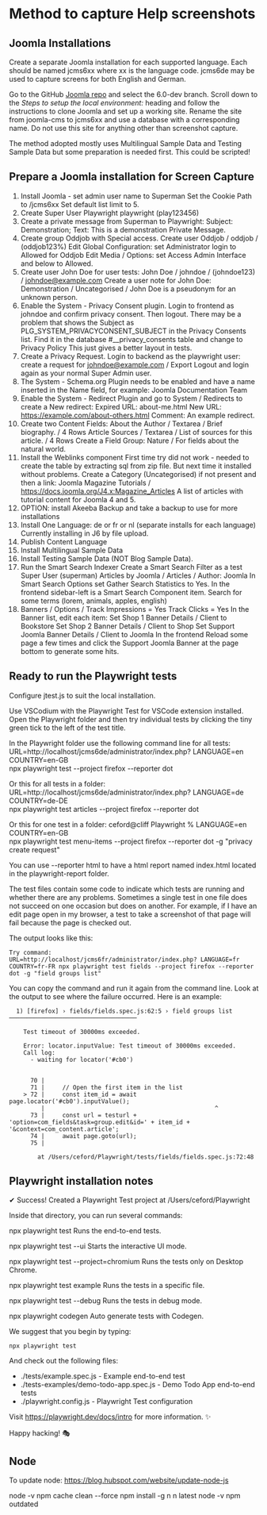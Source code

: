 # Method to capture Help screenshots

## Joomla Installations

Create a separate Joomla installation for each supported language. Each should
be named jcms6xx where xx is the language code. jcms6de may be used to capture
screens for both English and German.

Go to the GitHub [Joomla repo](https://github.com/joomla/joomla-cms) and select
the 6.0-dev branch. Scroll down to the *Steps to setup the local environment:*
heading and follow the instructions to clone Joomla and set up a working site.
Rename the site from joomla-cms to jcms6xx and use a database with a
corresponding name. Do not use this site for anything other than screenshot
capture.

The method adopted mostly uses Multilingual Sample Data and Testing Sample Data
but some preparation is needed first. This could be scripted!

## Prepare a Joomla installation for Screen Capture

1.  Install Joomla - set admin user name to Superman
    Set the Cookie Path to /jcms6xx
    Set default list limit to 5.
2.  Create Super User Playwright playwright (play123456)
6.  Create a private message from Superman to Playwright:
    Subject: Demonstration; Text: This is a demonstration Private Message.
5.  Create group Oddjob with Special access.
    Create user Oddjob / oddjob / (oddjob123%)
    Edit Global Configuration: set Administrator login to Allowed for Oddjob
    Edit Media / Options: set Access Admin Interface and below to Allowed.
8.  Create user John Doe for user tests:
    John Doe / johndoe / (johndoe123) / johndoe@example.com
    Create a user note for John Doe:
    Demonstration / Uncategorised / John Doe is a pseudonym for an unknown person.
9.  Enable the System - Privacy Consent plugin.
    Login to frontend as johndoe and confirm privacy consent. Then logout.
    There may be a problem that shows the Subject as PLG_SYSTEM_PRIVACYCONSENT_SUBJECT
    in the Privacy Consents list.
    Find it in the database #__privacy_consents table and change to Privacy Policy
    This just gives a better layout in tests.
10. Create a Privacy Request. Login to backend as the playwright user:
    create a request for johndoe@example.com / Export
    Logout and login again as your normal Super Admin user.
4.  The System - Schema.org Plugin needs to be enabled and have a
    name inserted in the Name field, for example: Joomla Documentation Team
7.  Enable the System - Redirect Plugin and go to System / Redirects to create
    a New redirect:
    Expired URL: about-me.html New URL: https://example.com/about-others.html
    Comment: An example redirect.
3.  Create two Content Fields:
    About the Author / Textarea / Brief biography. / 4 Rows
    Article Sources / Textarea / List of sources for this article. / 4 Rows
    Create a Field Group: Nature / For fields about the natural world.
10. Install the Weblinks component
    First time try did not work - needed to create the table by
    extracting sql from zip file. But next time it installed without problems.
    Create a Category (Uncategorised) if not present and then a link:
    Joomla Magazine Tutorials / https://docs.joomla.org/J4.x:Magazine_Articles
    A list of articles with tutorial content for Joomla 4 and 5.
11. OPTION: install Akeeba Backup and take a backup to use for more installations
11. Install One Language: de or fr or nl (separate installs for each language)
    Currently installing in J6 by file upload.
12. Publish Content Language
13. Install Multilingual Sample Data
14. Install Testing Sample Data (NOT Blog Sample Data).
15. Run the Smart Search Indexer
    Create a Smart Search Filter as a test Super User (superman)
    Articles by Joomla / Articles / Author: Joomla
    In Smart Search Options set Gather Search Statistics to Yes.
    In the frontend sidebar-left is a Smart Search Component item.
    Search for some terms (lorem, animals, apples, english)
16. Banners / Options /
    Track Impressions = Yes
    Track Clicks = Yes
    In the Banner list, edit each item:
    Set Shop 1 Banner Details / Client to Bookstore
    Set Shop 2 Banner Details / Client to Shop
    Set Support Joomla Banner Details / Client to Joomla
    In the frontend Reload some page a few times and click the
    Support Joomla Banner at the page bottom to generate some hits.

## Ready to run the Playwright tests

Configure jtest.js to suit the local installation.

Use VSCodium with the Playwright Test for VSCode extension installed. Open the
Playwright folder and then try individual tests by clicking the tiny green
tick to the left of the test title.

In the Playwright folder use the following command line for all tests:
URL=http://localhost/jcms6de/administrator/index.php? LANGUAGE=en COUNTRY=en-GB \
npx playwright test --project firefox --reporter dot

Or this for all tests in a folder:
URL=http://localhost/jcms6de/administrator/index.php? LANGUAGE=de COUNTRY=de-DE \
npx playwright test articles --project firefox --reporter dot

Or this for one test in a folder:
ceford@cliff Playwright % LANGUAGE=en COUNTRY=en-GB \
npx playwright test menu-items --project firefox --reporter dot -g "privacy create request"

You can use --reporter html to have a html report named index.html located in the
playwright-report folder.

The test files contain some code to indicate which tests are running and
whether there are any problems. Sometimes a single test in one file does not
succeed on one occasion but does on another. For example, if I have an edit
page open in my browser, a test to take a screenshot of that page will fail
because the page is checked out.

The output looks like this:

```
Try command:
URL=http://localhost/jcms6fr/administrator/index.php? LANGUAGE=fr COUNTRY=fr-FR npx playwright test fields --project firefox --reporter dot -g "field groups list"
```
You can copy the command and run it again from the command line. Look at the
output to see where the failure occurred. Here is an example:

```
  1) [firefox] › fields/fields.spec.js:62:5 › field groups list ────────────────────────────────────

    Test timeout of 30000ms exceeded.

    Error: locator.inputValue: Test timeout of 30000ms exceeded.
    Call log:
      - waiting for locator('#cb0')


      70 |
      71 |     // Open the first item in the list
    > 72 |     const item_id = await page.locator('#cb0').inputValue();
         |                                                ^
      73 |     const url = testurl + 'option=com_fields&task=group.edit&id=' + item_id + '&context=com_content.article';
      74 |     await page.goto(url);
      75 |

        at /Users/ceford/Playwright/tests/fields/fields.spec.js:72:48
```

## Playwright installation notes

✔ Success! Created a Playwright Test project at /Users/ceford/Playwright

Inside that directory, you can run several commands:

  npx playwright test
    Runs the end-to-end tests.

  npx playwright test --ui
    Starts the interactive UI mode.

  npx playwright test --project=chromium
    Runs the tests only on Desktop Chrome.

  npx playwright test example
    Runs the tests in a specific file.

  npx playwright test --debug
    Runs the tests in debug mode.

  npx playwright codegen
    Auto generate tests with Codegen.

We suggest that you begin by typing:

    npx playwright test

And check out the following files:
  - ./tests/example.spec.js - Example end-to-end test
  - ./tests-examples/demo-todo-app.spec.js - Demo Todo App end-to-end tests
  - ./playwright.config.js - Playwright Test configuration

Visit https://playwright.dev/docs/intro for more information. ✨

Happy hacking! 🎭

## Node

To update node: https://blog.hubspot.com/website/update-node-js

node -v
npm cache clean --force
npm install -g n
n latest
node -v
npm outdated

